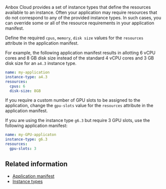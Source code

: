 Anbox Cloud provides a set of instance types that define the resources available to an instance. Often your application may require resources that do not correspond to any of the provided instance types. In such cases, you can override some or all of the resource requirements in your application manifest.

Define the required `cpus`, `memory`, `disk size` values for the `resources` attribute in the application manifest. 

For example, the following application manifest results in allotting 6 vCPU cores and 8 GB disk size instead of the standard 4 vCPU cores and 3 GB disk size for an `a4.3` instance type.

```yaml
name: my-application
instance-type: a4.3
resources:
  cpus: 6
  disk-size: 8GB
```
If you require a custom number of GPU slots to be assigned to the application, change the `gpu-slots` value for the `resources` attribute in the application manifest.

If you are using the instance type `g6.3` but require 3 GPU slots, use the following application manifest:

```yaml
name: my-GPU-applicaton
instance-type: g6.3
resources:
  gpu-slots: 3
```
## Related information
* [Application manifest](https://discourse.ubuntu.com/t/application-manifest/24197)
* [Instance types](https://discourse.ubuntu.com/t/application-manifest/24197#instance-type)
